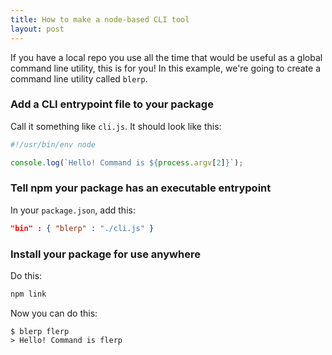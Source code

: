 ```yaml
---
title: How to make a node-based CLI tool
layout: post
---
```


If you have a local repo you use all the time that would be useful as a global command line utility, this is for you! In this example, we're going to create a command line utility called `blerp`.

<!-- excerpt -->

### Add a CLI entrypoint file to your package

Call it something like `cli.js`. It should look like this:

```js
#!/usr/bin/env node

console.log(`Hello! Command is ${process.argv[2]}`);
```

### Tell npm your package has an executable entrypoint

In your `package.json`, add this:

```json
"bin" : { "blerp" : "./cli.js" }
```

### Install your package for use anywhere

Do this:

```bash
npm link
```

Now you can do this:

```shell-session
$ blerp flerp
> Hello! Command is flerp
```
